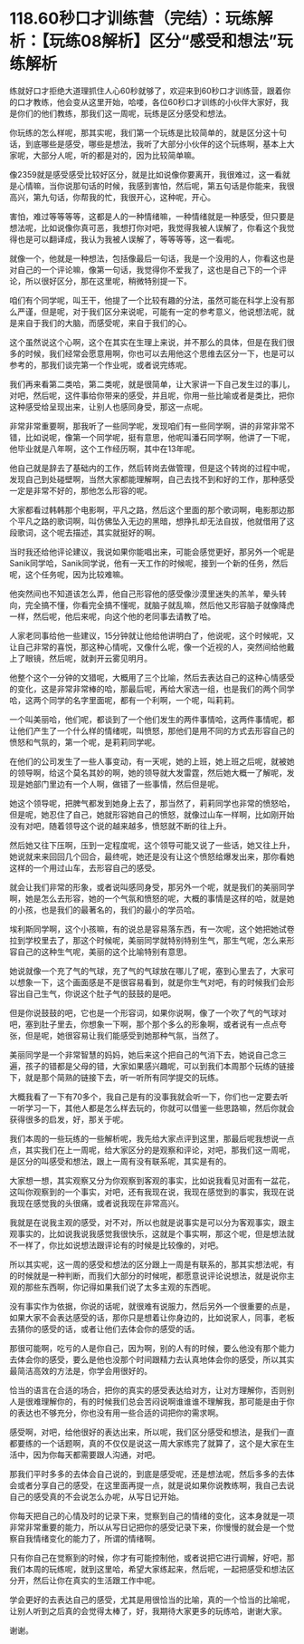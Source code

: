 # 118.60秒口才训练营（完结）：玩练解析：【玩练08解析】区分“感受和想法”玩练解析

练就好口才拒绝大道理抓住人心60秒就够了，欢迎来到60秒口才训练营，跟着你的口才教练，他会变从这里开始，哈喽，各位60秒口才训练的小伙伴大家好，我是你们的他们教练，那我们这一周呢，玩练是区分感受和想法。

你玩练的怎么样呢，那其实呢，我们第一个玩练是比较简单的，就是区分这十句话，到底哪些是感受，哪些是想法，我听了大部分小伙伴的这个玩练啊，基本上大家呢，大部分人呢，听的都是对的，因为比较简单嘛。

像2359就是感受感受比较好区分，就是比如说像你要离开，我很难过，这一看就是心情嘛，当你说那句话的时候，我感到害怕，然后呢，第五句话是你能来，我很高兴，第九句话，你帮我的忙，我很开心，这种呢，开心。

害怕，难过等等等等，这都是人的一种情绪嘛，一种情绪就是一种感受，但只要是想法呢，比如说像你真可恶，我想打你对吧，我觉得我被人误解了，你看这个我觉得也是可以翻译成，我认为我被人误解了，等等等等，这一看呢。

就像一个，他就是一种想法，包括像最后一句话，我是一个没用的人，你看这也是对自己的一个评论嘛，像第一句话，我觉得你不爱我了，这也是自己下的一个评论，所以很好区分，那在这里呢，稍微特别提一下。

咱们有个同学呢，叫王干，他提了一个比较有趣的分法，虽然可能在科学上没有那么严谨，但是呢，对于我们区分来说呢，可能有一定的参考意义，他说想法呢，就是来自于我们的大脑，而感受呢，来自于我们的心。

这个虽然说这个心啊，这个在其实在生理上来说，并不那么的具体，但是在我们很多的时候，我们经常会愿意用啊，你也可以去用他这个思维去区分一下，也是可以参考的，那我们谈完第一个作业呢，或者说完练呢。

我们再来看第二类哈，第二类呢，就是很简单，让大家讲一下自己发生过的事儿，对吧，然后呢，这件事给你带来的感受，并且呢，你用一些比喻或者是类比，把你这种感受给呈现出来，让别人也感同身受，那这一点呢。

非常非常重要啊，那我听了一些同学呢，发现咱们有一些同学啊，讲的非常非常不错，比如说呢，像第一个同学呢，挺有意思，他呢叫潘石同学啊，他讲了一下呢，他毕业就是八年啊，这个工作经历啊，其中在13年呢。

他自己就是辞去了基础内的工作，然后转岗去做管理，但是这个转岗的过程中呢，发现自己到处碰壁啊，当然大家都能理解啊，自己去找不到和好的工作，那种感受一定是非常不好的，那他怎么形容的呢。

大家都看过韩韩那个电影啊，平凡之路，然后这个里面的那个歌词啊，电影那边那个平凡之路的歌词啊，叫仿佛坠入无边的黑暗，想挣扎却无法自拔，他就借用了这段歌词，这个呢去描述，其实就挺好的啊。

当时我还给他评论建议，我说如果你能唱出来，可能会感觉更好，那另外一个呢是Sanik同学哈，Sanik同学说，他有一天工作的时候呢，接到一个新的任务，然后呢，这个任务呢，因为比较难嘛。

他突然间也不知道该怎么弄，他自己形容他的感受像沙漠里迷失的羔羊，晕头转向，完全搞不懂，你看完全搞不懂呢，就脑子就乱嘛，然后他又形容脑子就像降虎一样，然后呢，他后来呢，向这个他的老同事去请教了哈。

人家老同事给他一些建议，15分钟就让他给他讲明白了，他说呢，这个时候呢，又让自己非常的喜悦，那这种心情呢，又像什么呢，像一个近视的人，突然间给他戴上了眼镜，然后呢，就剥开云雾见明月。

他整个这个一分钟的文猎呢，大概用了三个比喻，然后去表达自己的这种心情感受的变化，这是非常非常棒的哈，那最后呢，再给大家选一组，也是我们的两个同学哈，这两个同学的名字里面呢，都有一个利啊，一个呢，叫莉莉。

一个叫美丽哈，他们呢，都谈到了一个他们发生的两件事情哈，这两件事情呢，都让他们产生了一个什么样的情绪呢，叫愤怒，那他们是用不同的方式去形容自己的愤怒和气氛的，第一个呢，是莉莉同学呢。

在他们的公司发生了一些人事变动，有一天呢，她的上班，她上班之后呢，就被她的领导啊，给这个莫名其妙的啊，她的领导就大发雷霆，然后她大概一了解呢，发现是她部门里边有一个人啊，做错了一些事情，然后但是呢。

她这个领导呢，把脾气都发到她身上去了，那当然了，莉莉同学也非常的愤怒哈，但是呢，她忍住了自己，她就形容她自己的愤怒，就像过山车一样啊，比如刚开始没有对吧，随着领导这个说的越来越多，愤怒就不断的往上升。

然后她又往下压啊，压到一定程度呢，这个领导可能又说了一些话，她又往上升，她说就来来回回几个回合，最终呢，她还是没有让这个愤怒给爆发出来，那你看她这样的一个用过山车，去形容自己的感受。

就会让我们非常的形象，或者说叫感同身受，那另外一个呢，就是我们的美丽同学啊，她是怎么去形容，她的一个气氛和愤怒的呢，大概的事情是这样的哈，就是她的小孩，也是我们的最著名的，我们的最小的学员哈。

埃利斯同学啊，这个小孩嘛，有的说总是容易落东西，有一次呢，这个她把她试卷拉到学校里去了，那这个时候呢，美丽同学就特别特别生气，那生气呢，怎么来形容自己的这种生气呢，美丽的这个比喻特别有意思。

她说就像一个充了气的气球，充了气的气球放在哪儿了呢，塞到心里去了，大家可以想象一下，这个画面感是不是很容易看到，就是你生气对吧，有的时候我们会形容出自己生气，你说这个肚子气的鼓鼓的是吧。

但是你说鼓鼓的吧，它也是一个形容词，如果你说啊，像了一个吹了气的气球对吧，塞到肚子里去，你想象一下啊，那个那个多么的形象啊，或者说有一点点夸张，但是呢，她很容易让我们能感受到她那种气氛，当然了。

美丽同学是一个非常智慧的妈妈，她后来这个把自己的气消下去，她说自己念三遍，孩子的错都是父母的错，大家如果感兴趣呢，可以到我们本周那个玩练的链接下，就是那个简熟的链接下去，听一听所有同学提交的玩练。

大概我看了一下有70多个，我自己是有的没事我就会听一下，你们也一定要去听一听学习一下，其他人都是怎么样去玩的，你就可以借鉴一些思路嘛，然后你就会获得很多的启发，好，那关于呢。

我们本周的一些玩练的一些解析呢，我先给大家点评到这里，那最后呢我想说一点点，其实我们在上一周呢，给大家区分的是观察和评论，对吧，那我们这一周呢，是区分的叫感受和想法，跟上一周有没有联系呢，其实是有的。

大家想一想，其实观察又分为你观察到客观的事实，比如说我看见对面有一盆花，这叫你观察到的一个事实，对吧，还有我现在说，我现在感觉到的事实，我现在说我现在感觉我的头很痛，或者说我现在非常高兴。

我就是在说我主观的感受，对不对，所以也就是说事实是可以分为客观事实，跟主观事实的，比如说我说我感觉我很快乐，这就是个事实啊，那这个呢，但是想法就不一样了，你比如说想法跟评论有的时候是比较像的，对吧。

所以其实呢，这一周的感受和想法的区分跟上一周是有联系的，那其实想法呢，有的时候就是一种判断，而我们大部分的时候呢，都愿意说评论说想法，就是说你主观的那些东西啊，你记得如果我们说了太多主观的东西呢。

没有事实作为依据，你说的话呢，就很难有说服力，然后另外一个很重要的点是，如果大家不会表达感受的话，那你只是想着让你身边的，比如说家人，同事，老板去猜你的感受的话，或者让他们去体会你的感受的话。

那很可能啊，吃亏的人是你自己，因为啊，别的人有的时候，要么他没有那个能力去体会你的感受，要么是他也没那个时间跟精力去认真地体会你的感受，所以其实最简洁高效的方法是，你学会用很好的。

恰当的语言在合适的场合，把你的真实的感受表达给对方，让对方理解你，否则别人是很难理解你的，有的时候我们总会苦闷说啊谁谁谁不理解我，那可能是由于你的表达也不够充分，你也没有用一些合适的词把你的需求啊。

感受啊，对吧，给他很好的表达出来，所以呢，我们区分感受和想法，是我们一直都要练的一个话题啊，真的不仅仅是说这一周大家练完了就算了，这个是大家在生活中，因为你每天都需要跟人沟通，对吧。

那我们平时多多的去体会自己说的，到底是感受呢，还是想法呢，然后多多的去体会或者分享自己的感受，在这里面再提一点，就是说如果你说教练啊，我自己去说自己的感受真的不会说怎么办呢，从写日记开始。

你每天把自己的心情及时的记录下来，觉察到自己的情绪的变化，这本身就是一项非常非常重要的能力，所以从写日记把你的感受记录下来，你慢慢的就会是一个觉察自我情绪变化的能力了，所谓的情绪啊。

只有你自己在觉察到的时候，你才有可能控制他，或者说把它进行调解，好吧，那我们本周的玩练呢，就到这里哈，希望大家练起来，然后呢，一起把感受和想法区分开，然后让你在真实的生活跟工作中呢。

学会更好的去表达自己的感受，尤其是用很恰当的比喻，真的一个恰当的比喻呢，让别人听到之后真的会觉得太棒了，好，我期待大家更多的玩练哈，谢谢大家。

谢谢。